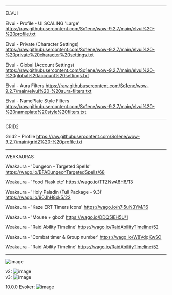 ----------
ELVUI

Elvui - Profile - UI SCALING 'Large'
https://raw.githubusercontent.com/So1ene/wow-9.2.7/main/elvui%20-%20profile.txt

Elvui - Private (Character Settings)
https://raw.githubusercontent.com/So1ene/wow-9.2.7/main/elvui%20-%20private%20character%20settings.txt

Elvui - Global (Account Settings)
https://raw.githubusercontent.com/So1ene/wow-9.2.7/main/elvui%20-%20global%20account%20settings.txt

Elvui - Aura Filters
https://raw.githubusercontent.com/So1ene/wow-9.2.7/main/elvui%20-%20aura-filters.txt

Elvui - NamePlate Style Filters
https://raw.githubusercontent.com/So1ene/wow-9.2.7/main/elvui%20-%20nameplate%20style%20filters.txt

----------
GRID2

Grid2 - Profile
https://raw.githubusercontent.com/So1ene/wow-9.2.7/main/grid2%20-%20profile.txt

----------
WEAKAURAS

Weakaura - 'Dungeon - Targeted Spells'
https://wago.io/BFADungeonTargetedSpells/68

Weakaura - 'Food Flask etc'
https://wago.io/TTZNwA8H6/13

Weakaura - 'Holy Paladin (Full Package - 9.3)'
https://wago.io/90JhH8xk5/22

Weakaura - 'Kaze ERT Timers Icons'
https://wago.io/n7l5uN3YM/16

Weakaura - 'Mouse + gbcd'
https://wago.io/DDQ5lEH5U/1

Weakaura - 'Raid Ability Timeline'
https://wago.io/RaidAbilityTimeline/52

Weakaura - 'Combat timer & Group number'
https://wago.io/W8VdqKwSO

Weakaura - 'Raid Ability Timeline'
https://wago.io/RaidAbilityTimeline/52

---
![image](https://user-images.githubusercontent.com/62023521/189786115-03e546ee-6352-4404-9f70-50cc4d57d5fb.png)

v2:
![image](https://user-images.githubusercontent.com/62023521/198186685-c441adb6-3e2d-4c87-bfbd-0019234df757.png)
\
v3:
![image](https://user-images.githubusercontent.com/62023521/202630132-c4a4e42c-2bda-4c6b-a5b5-06d14a282553.png)



10.0.0
Evoker:
![image](https://user-images.githubusercontent.com/62023521/202920485-01cd9a21-53dc-4e2b-b00f-5bc16b450aca.png)

